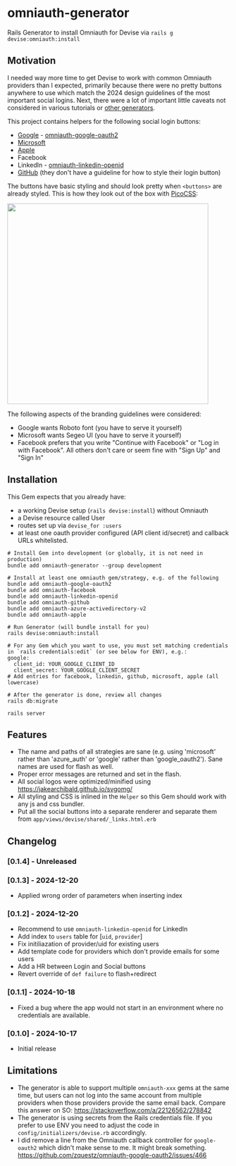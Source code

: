 # omniauth-generator

Rails Generator to install Omniauth for Devise via `rails g devise:omniauth:install`

## Motivation

I needed way more time to get Devise to work with common Omniauth providers than I expected, primarily because there were no pretty buttons anywhere to use which match the 2024 design guidelines of the most important social logins. Next, there were a lot of important little caveats not considered in various tutorials or [other generators](https://github.com/abhaynikam/boring_generators/tree/main/lib/generators/boring/oauth).

This project contains helpers for the following social login buttons:

- [Google](https://developers.google.com/identity/branding-guidelines) - [omniauth-google-oauth2](https://github.com/zquestz/omniauth-google-oauth2)
- [Microsoft](https://learn.microsoft.com/en-us/entra/identity-platform/howto-add-branding-in-apps)
- [Apple](https://developer.apple.com/design/human-interface-guidelines/sign-in-with-apple)
- Facebook
- LinkedIn - [omniauth-linkedin-openid](https://github.com/jclusso/omniauth-linkedin-openid)
- [GitHub](https://github.com/logos) (they don't have a guideline for how to style their login button)

The buttons have basic styling and should look pretty when `<buttons>` are already styled. This is how they look out of the box with [PicoCSS](https://picocss.com/):

<img src="https://github.com/user-attachments/assets/9df431de-74cb-44c6-bc08-31437dffbaef" width="456" />

The following aspects of the branding guidelines were considered:

- Google wants Roboto font (you have to serve it yourself)
- Microsoft wants Segeo UI (you have to serve it yourself)
- Facebook prefers that you write "Continue with Facebook" or "Log in with Facebook". All others don't care or seem fine with "Sign Up" and "Sign In"

## Installation

This Gem expects that you already have:

- a working Devise setup (`rails devise:install`) without Omniauth
- a Devise resource called User
- routes set up via `devise_for :users`
- at least one oauth provider configured (API client id/secret) and callback URLs whitelisted.

```
# Install Gem into development (or globally, it is not need in production)
bundle add omniauth-generator --group development

# Install at least one omniauth gem/strategy, e.g. of the following
bundle add omniauth-google-oauth2
bundle add omniauth-facebook
bundle add omniauth-linkedin-openid
bundle add omniauth-github
bundle add omniauth-azure-activedirectory-v2
bundle add omniauth-apple

# Run Generator (will bundle install for you)
rails devise:omniauth:install

# For any Gem which you want to use, you must set matching credentials in `rails credentials:edit` (or see below for ENV), e.g.:
google:
  client_id: YOUR_GOOGLE_CLIENT_ID
  client_secret: YOUR_GOOGLE_CLIENT_SECRET
# Add entries for facebook, linkedin, github, microsoft, apple (all lowercase)

# After the generator is done, review all changes
rails db:migrate

rails server
```

## Features

- The name and paths of all strategies are sane (e.g. using 'microsoft' rather than 'azure_auth' or 'google' rather than 'google_oauth2'). Sane names are used for flash as well.
- Proper error messages are returned and set in the flash.
- All social logos were optimized/minified using https://jakearchibald.github.io/svgomg/
- All styling and CSS is inlined in the `Helper` so this Gem should work with any js and css bundler.
- Put all the social buttons into a separate renderer and separate them from `app/views/devise/shared/_links.html.erb`

## Changelog

### [0.1.4] - Unreleased

### [0.1.3] - 2024-12-20

- Applied wrong order of parameters when inserting index

### [0.1.2] - 2024-12-20

- Recommend to use `omniauth-linkedin-openid` for LinkedIn
- Add index to `users` table for [`uid`, `provider`]
- Fix initiliazation of provider/uid for existing users
- Add template code for providers which don't provide emails for some users
- Add a HR between Login and Social buttons
- Revert override of `def failure` to flash+redirect 

### [0.1.1] - 2024-10-18

- Fixed a bug where the app would not start in an environment where no credentials are available.

### [0.1.0] - 2024-10-17

- Initial release

## Limitations

- The generator is able to support multiple `omniauth-xxx` gems at the same time, but users can not log into the same account from multiple providers when those providers provide the same email back. Compare this answer on SO: https://stackoverflow.com/a/22126562/278842
- The generator is using secrets from the Rails credentials file. If you prefer to use ENV you need to adjust the code in `config/initializers/devise.rb` accordingly.
- I did remove a line from the Omniauth callback controller for `google-oauth2` which didn't make sense to me. It might break something. https://github.com/zquestz/omniauth-google-oauth2/issues/466 
